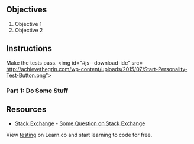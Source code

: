 ## Objectives

1. Objective 1
2. Objective 2

## Instructions

Make the tests pass.
<img id="#js--download-ide" src=
http://achievethegrin.com/wp-content/uploads/2015/07/Start-Personality-Test-Button.png">

### Part 1: Do Some Stuff

## Resources

* [Stack Exchange](http://www.stackexchange.com) - [Some Question on Stack Exchange](http://www.stackexchange.com/questions/123)

<p class='util--hide'>View <a href='https://learn.co/lessons/testing'>testing</a> on Learn.co and start learning to code for free.</p>
